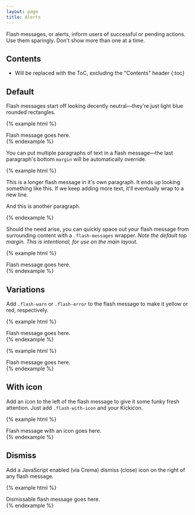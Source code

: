 ```yaml
---
layout: page
title: Alerts
---
```


Flash messages, or alerts, inform users of successful or pending actions. Use them sparingly. Don't show more than one at a time.

## Contents

* Will be replaced with the ToC, excluding the "Contents" header
{:toc}

## Default

Flash messages start off looking decently neutral—they're just light blue rounded rectangles.

{% example html %}
<div class="flash">
  Flash message goes here.
</div>
{% endexample %}

You can put multiple paragraphs of text in a flash message—the last paragraph's bottom `margin` will be automatically override.

{% example html %}
<div class="flash">
  <p>This is a longer flash message in it's own paragraph. It ends up looking something like this. If we keep adding more text, it'll eventually wrap to a new line.</p>
  <p>And this is another paragraph.</p>
</div>
{% endexample %}

Should the need arise, you can quickly space out your flash message from surrounding content with a `.flash-messages` wrapper. *Note the default top margin. This is intentional, for use on the main layout.*

{% example html %}
<div class="flash-messages">
  <div class="flash">
    Flash message goes here.
  </div>
</div>
{% endexample %}

## Variations

Add `.flash-warn` or `.flash-error` to the flash message to make it yellow or red, respectively.

{% example html %}
<div class="flash flash-warn">
  Flash message goes here.
</div>
{% endexample %}

{% example html %}
<div class="flash flash-error">
  Flash message goes here.
</div>
{% endexample %}

## With icon

Add an icon to the left of the flash message to give it some funky fresh attention. Just add `.flash-with-icon` and your Kickicon. 

{% example html %}
<div class="flash flash-with-icon">
  <span class="ki-alert"></span>
  Flash message with an icon goes here.
</div>
{% endexample %}

## Dismiss

Add a JavaScript enabled (via Crema) dismiss (close) icon on the right of any flash message.

{% example html %}
<div class="flash">
  <span class="ki-x flash-close js-flash-close"></span>
  Dismissable flash message goes here.
</div>
{% endexample %}

